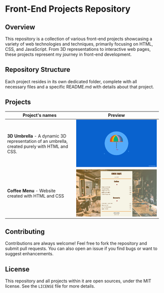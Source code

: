 # Front-End Projects Repository

## Overview
This repository is a collection of various front-end projects showcasing a variety of web technologies and techniques, primarily focusing on HTML, CSS, and JavaScript. From 3D representations to interactive web pages, these projects represent my journey in front-end development.

## Repository Structure
Each project resides in its own dedicated folder, complete with all necessary files and a specific README.md with details about that project.


## Projects
| Project's names |  Preview |
| --------------- | --------------- | 
| **3D Umbrella** - A dynamic 3D representation of an umbrella, created purely with HTML and CSS. | ![3D Umbrella](https://github.com/tokyohmachine/front-end-projects/blob/main/Projects-images/3D-umbrella.png) |
| **Coffee Menu** - Website created with HTML and CSS| ![Coffee Menu](https://github.com/tokyohmachine/front-end-projects/blob/main/Projects-images/code-cafe1.png) |



## Contributing
Contributions are always welcome! Feel free to fork the repository and submit pull requests. You can also open an issue if you find bugs or want to suggest enhancements.

## License
This repository and all projects within it are open sources, under the MIT license. See the `LICENSE` file for more details.

